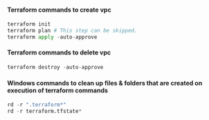 #### Terraform commands to create vpc
```python
terraform init
terraform plan # This step can be skipped.
terraform apply -auto-approve
```

#### Terraform commands to delete vpc
```python
terraform destroy -auto-approve
```

#### Windows commands to clean up files & folders that are created on execution of terraform commands
```python
rd -r ".terraform*"
rd -r terraform.tfstate*
```
